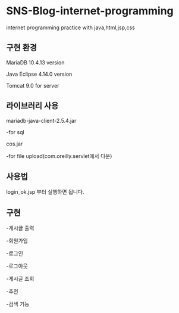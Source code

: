 # SNS-Blog-internet-programming

internet programming practice with java,html,jsp,css

## 구현 환경

MariaDB 10.4.13 version

Java Eclipse 4.14.0 version

Tomcat 9.0 for server


## 라이브러리 사용

mariadb-java-client-2.5.4.jar

  -for sql
  
cos.jar

  -for file upload(com.oreilly.servlet에서 다운)
  

## 사용법

login_ok.jsp 부터 실행하면 됩니다.

## 구현

-게시글 출력

-회원가입

-로그인

-로그아웃

-게시글 조회

-추천

-검색 기능
